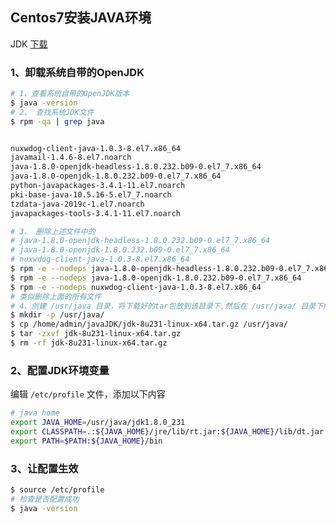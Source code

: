 ## Centos7安装JAVA环境

JDK [下载](http://www.oracle.com/technetwork/java/javase/downloads/jdk8-downloads-2133151.html) 

### 1、卸载系统自带的OpenJDK

```sh
# 1、查看系统自带的OpenJDK版本
$ java -version
# 2、 查找系统JDK文件
$ rpm -qa | grep java


nuxwdog-client-java-1.0.3-8.el7.x86_64
javamail-1.4.6-8.el7.noarch
java-1.8.0-openjdk-headless-1.8.0.232.b09-0.el7_7.x86_64
java-1.8.0-openjdk-1.8.0.232.b09-0.el7_7.x86_64
python-javapackages-3.4.1-11.el7.noarch
pki-base-java-10.5.16-5.el7_7.noarch
tzdata-java-2019c-1.el7.noarch
javapackages-tools-3.4.1-11.el7.noarch

# 3、 删除上述文件中的
# java-1.8.0-openjdk-headless-1.8.0.232.b09-0.el7_7.x86_64
# java-1.8.0-openjdk-1.8.0.232.b09-0.el7_7.x86_64
# nuxwdog-client-java-1.0.3-8.el7.x86_64
$ rpm -e --nodeps java-1.8.0-openjdk-headless-1.8.0.232.b09-0.el7_7.x86_64
$ rpm -e --nodeps java-1.8.0-openjdk-1.8.0.232.b09-0.el7_7.x86_64
$ rpm -e --nodeps nuxwdog-client-java-1.0.3-8.el7.x86_64
# 类似删除上面的所有文件
# 4、创建 /usr/java 目录，将下载好的tar包放到该目录下,然后在 /usr/java/ 目录下解压，完成后删除tar包
$ mkdir -p /usr/java/
$ cp /home/admin/javaJDK/jdk-8u231-linux-x64.tar.gz /usr/java/
$ tar -zxvf jdk-8u231-linux-x64.tar.gz
$ rm -rf jdk-8u231-linux-x64.tar.gz
```

### 2、配置JDK环境变量

编辑 `/etc/profile` 文件，添加以下内容

```sh
# java home
export JAVA_HOME=/usr/java/jdk1.8.0_231
export CLASSPATH=.:${JAVA_HOME}/jre/lib/rt.jar:${JAVA_HOME}/lib/dt.jar:${JAVA_HOME}/lib/tools.jar
export PATH=$PATH:${JAVA_HOME}/bin
```

### 3、让配置生效

```sh
$ source /etc/profile
# 检查是否配置成功
$ java -version
```

